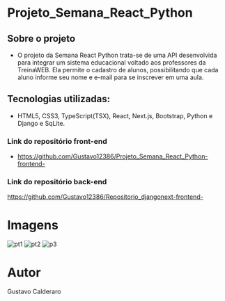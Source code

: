 # Projeto_Semana_React_Python

## Sobre o projeto
- O projeto da Semana React Python trata-se de uma API desenvolvida para integrar um sistema educacional voltado aos professores da TreinaWEB. Ela permite o cadastro de alunos,
possibilitando que cada aluno informe seu nome e e-mail para se inscrever em uma aula.

## Tecnologias utilizadas:
- HTML5, CSS3, TypeScript(TSX), React, Next.js, Bootstrap, Python e Django e SqLite.

### Link do repositório front-end
- https://github.com/Gustavo12386/Projeto_Semana_React_Python-frontend-

### Link do repositório back-end
https://github.com/Gustavo12386/Repositorio_djangonext-frontend-

# Imagens
![pt1](https://user-images.githubusercontent.com/81700849/196262513-3436ed91-0219-4c4e-a82b-89209246a72e.PNG)
![pt2](https://user-images.githubusercontent.com/81700849/196262572-2eefc806-042d-4402-b442-4fc85a07db3b.PNG)
![p3](https://user-images.githubusercontent.com/81700849/196262597-0ce0024f-49c7-45ae-8d4f-81355ccebb37.PNG)

# Autor
Gustavo Calderaro 
